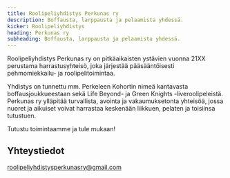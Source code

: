```yaml
---
title: Roolipeliyhdistys Perkunas ry
description: Boffausta, larppausta ja pelaamista yhdessä.
kicker: Roolipeliyhdistys
heading: Perkunas ry
subheading: Boffausta, larppausta ja pelaamista yhdessä.
---
```

Roolipeliyhdistys Perkunas ry on pitkäaikaisten ystävien vuonna 21XX perustama harrastusyhteisö, joka järjestää pääsääntöisesti pehmomiekkailu- ja roolipelitoimintaa.

Yhdistys on tunnettu mm. Perkeleen Kohortin nimeä kantavasta boffausjoukkueestaan sekä Life Beyond- ja Green Knights -liveroolipeleistä.
Perkunas ry ylläpitää turvallista, avointa ja vakaumuksetonta yhteisöä, jossa nuoret ja aikuiset voivat harrastaa keskenään liikkuen, pelaten ja toisiinsa tutustuen.

Tutustu toimintaamme ja tule mukaan!

## Yhteystiedot
roolipeliyhdistysperkunasry@gmail.com
